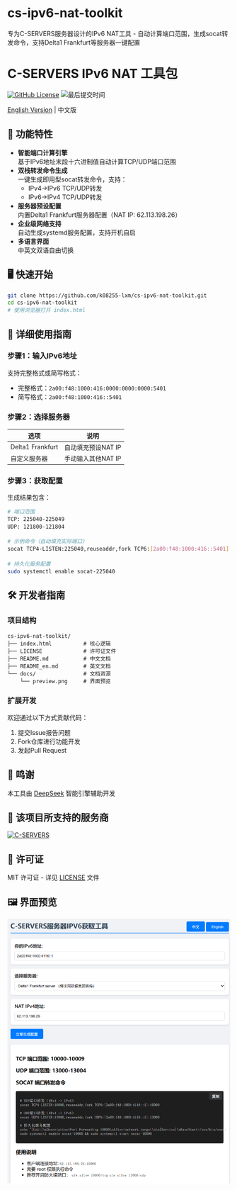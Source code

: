 # cs-ipv6-nat-toolkit
专为C-SERVERS服务器设计的IPv6 NAT工具 - 自动计算端口范围，生成socat转发命令，支持Delta1 Frankfurt等服务器一键配置

# C-SERVERS IPv6 NAT 工具包

[![GitHub License](https://img.shields.io/badge/license-MIT-blue.svg)](LICENSE)
![最后提交时间](https://img.shields.io/github/last-commit/k08255-lxm/cs-ipv6-nat-toolkit)

[English Version](README_en.md) | 中文版

## 🚀 功能特性
- **智能端口计算引擎**  
  基于IPv6地址末段十六进制值自动计算TCP/UDP端口范围
- **双栈转发命令生成**  
  一键生成即用型socat转发命令，支持：
  - IPv4→IPv6 TCP/UDP转发
  - IPv6→IPv4 TCP/UDP转发
- **服务器预设配置**  
  内置Delta1 Frankfurt服务器配置（NAT IP: 62.113.198.26）
- **企业级网络支持**  
  自动生成systemd服务配置，支持开机自启
- **多语言界面**  
  中英文双语自由切换

## 🖥️ 快速开始
```bash
git clone https://github.com/k08255-lxm/cs-ipv6-nat-toolkit.git
cd cs-ipv6-nat-toolkit
# 使用浏览器打开 index.html
```

## 📖 详细使用指南
### 步骤1：输入IPv6地址
支持完整格式或简写格式：
- 完整格式：`2a00:f48:1000:416:0000:0000:0000:5401`
- 简写格式：`2a00:f48:1000:416::5401`

### 步骤2：选择服务器
| 选项 | 说明 |
|------|------|
| Delta1 Frankfurt | 自动填充预设NAT IP |
| 自定义服务器 | 手动输入其他NAT IP |

### 步骤3：获取配置
生成结果包含：
```bash
# 端口范围
TCP: 225040-225049
UDP: 121800-121804

# 示例命令（自动填充实际端口）
socat TCP4-LISTEN:225040,reuseaddr,fork TCP6:[2a00:f48:1000:416::5401]:225040

# 持久化服务配置
sudo systemctl enable socat-225040
```

## 🛠️ 开发者指南
### 项目结构
```
cs-ipv6-nat-toolkit/
├── index.html          # 核心逻辑
├── LICENSE             # 许可证文件
├── README.md           # 中文文档
├── README_en.md        # 英文文档
└── docs/               # 文档资源
    └── preview.png     # 界面预览
```

### 扩展开发
欢迎通过以下方式贡献代码：
1. 提交Issue报告问题
2. Fork仓库进行功能开发
3. 发起Pull Request

## 🙏 鸣谢
本工具由 [DeepSeek](https://www.deepseek.com) 智能引擎辅助开发

## 🔌 该项目所支持的服务商
[![C-SERVERS](https://img.shields.io/badge/Deepseek制作-C--SERVERS-blue)](https://c-servers.co.uk)

## 📜 许可证
MIT 许可证 - 详见 [LICENSE](LICENSE) 文件

## 🖼️ 界面预览
![工具界面](docs/preview.png)

